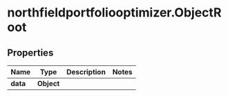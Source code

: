 # northfieldportfoliooptimizer.ObjectRoot

## Properties

Name | Type | Description | Notes
------------ | ------------- | ------------- | -------------
**data** | **Object** |  | 


